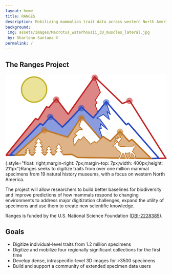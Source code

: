 ```yaml
---
layout: home
title: RANGES
description: Mobilizing mammalian trait data across western North America for the study of evolution, ecology, and global change.
background:
 img: assets/images/Macrotus_waterhousii_3D_muscles_lateral.jpg
 by: Sharlene Santana ©
permalink: /
---
```


## The Ranges Project

![Ranges Logo](/assets/images/RangesCropped_Logo.png){:style="float: right;margin-right: 7px;margin-top: 7px;width: 400px;height: 211px"}Ranges seeks to digitize traits from over one million mammal specimens from 19 natural history museums, with a focus on western North America.

The project will allow researchers to build better baselines for biodiversity and improve predictions of how mammals respond to changing environments to address major digitization challenges, expand the utility of specimens and use them to create new scientific knowledge.

Ranges is funded by the U.S. National Science Foundation ([DBI-2228385](https://www.nsf.gov/awardsearch/showAward?AWD_ID=2228385&HistoricalAwards=false)).

## Goals

- Digitize individual-level traits from 1.2 million specimens
- Digitize and mobilize four regionally significant collections for the first time
- Develop dense, intraspecific-level 3D images for >3500 specimens
- Build and support a community of extended specimen data users
